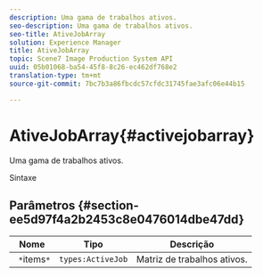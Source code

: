 ```yaml
---
description: Uma gama de trabalhos ativos.
seo-description: Uma gama de trabalhos ativos.
seo-title: AtiveJobArray
solution: Experience Manager
title: AtiveJobArray
topic: Scene7 Image Production System API
uuid: 05b01068-ba54-45f8-8c26-ec462df768e2
translation-type: tm+mt
source-git-commit: 7bc7b3a86fbcdc57cfdc31745fae3afc06e44b15

---
```



# AtiveJobArray{#activejobarray}

Uma gama de trabalhos ativos.

Sintaxe

## Parâmetros {#section-ee5d97f4a2b2453c8e0476014dbe47dd}

| Nome | Tipo | Descrição |
|---|---|---|
| ` *`items`*` | `types:ActiveJob` | Matriz de trabalhos ativos. |


